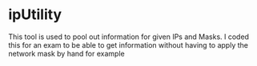 # ipUtility
This tool is used to pool out information for given IPs and Masks. I coded this for an exam to be able to get information without having to apply the network mask by hand for example

